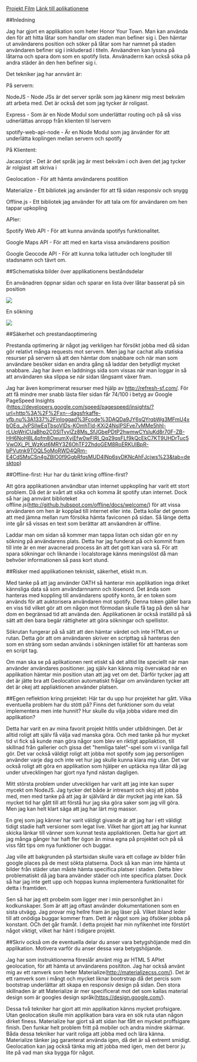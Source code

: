 [Projekt Film](https://www.youtube.com/watch?v=k124yHHJ3PU&feature=youtu.be)
[Länk till aplikationene](http://dagsförkaffe.nu:1337)

##Inledning 
 
Jag har gjort en applikation som heter Honor Your Town. Man kan använda den för att hitta låtar som handlar om staden man befiner sig i. Den hämtar ut användarens position och söker på låtar som har namnet på staden användaren befiner sig i inkluderad i titeln.
Anväandren kan lyssna på låtarna och spara dom som en spotify lista. Använaderrn kan också söka på andra städer än den hen befiner sig i. 

Det tekniker jag har annvänt är:

På servern: 

NodeJS - Node JSs är det server språk som jag känenr mig mest bekväm att arbeta med. Det är också det som jag tycker är roligast.

Express - Som är en Node Modul som underlättar routing och på så viss udnerlättas anropp från klienten til lservern

spotify-web-api-node - Är en Node Modul som jag änvänder för att underlätta koplingen mellan servern och spotify


På Klientent:

Jacascript - Det är det språk jag är mest bekväm i och även det jag tycker är rolgiast att skriva i

Geolocation - För att hämta användarens postition

Materialize - Ett bibliotek jag använder för att få sidan responsiv och snygg

Offline.js - Ett bibliotek jag använder för att tala om för användaren om hen tappar upkopling


APIer:

Spotify Web API - För att kunna använda spotifys funktionalitet. 

Google Maps API - För att med en karta vissa användarens position

Google Geocode API - För att kunna tolka latituder och longituder till stadsnamn och tävrt om. 

##Schematiska bilder över applikationens beståndsdelar

En använadren öppnar sidan och sparar en lista över låtar basserat på sin position

<img src="1.png">

En sökning 

<img src="2.png">

##Säkerhet och prestandaoptimering 

Prestanda optimering är något jag verkligen har försökt jobba med då sidan gör relativt många requests mot servern. Men jag har cachat alla statiska resurser på servern så att den hämtar dom snabbare och när man som användare besöker sidan en andra gång så laddar den betydligt mycket snabbare. Jag har även en laddnings sida som vissas när man loggar in så att användaren ska slippa se när sidan långsamt växer fram. 

Jag har även komprimerat resurser med hjälp av http://refresh-sf.com/. För att få mindre mer snabb lästa filer sidan får 74/100 i betyg av Google PageSpeed Insights (https://developers.google.com/speed/pagespeed/insights/?url=http%3A%2F%2Fxn--dagsfrkaffe-vfb.nu%3A1337%2Finloggad%3Fcode%3DAQDa9JY6sQYrqbWg3MFmU4xbOEq_JvPSllwEqTbsoVIDs-KOmhTld-KXi24NsIPSFve7vMMe5hhl-rLUpWriCUaBhp2C0SlTvyIZz8Ms_SfJGbePDtP2hwmwCYsIuKd8r70F-ZB-HH6NoH8L4pfm8OwumXyiEfw0wFlRI_Qq29qsFLf9kQcEkC7KT9UHDrTuc5VwOXj_Pl_WzKst6MRY3Z6OhTF2ZhdoGEM8RoERKUIBpR-bPVutnk9TOQL5oMoRWD4QRm-E4CdSMsCSn4gZBIO0f9GgbRfqsMUD4INp6syDKNcAhFJcjws%23&tab=desktop)

##Offline-first: Hur har du tänkt kring offline-first?

Att göra applikationen användbar utan internet uppkopling har varit ett stort problem. Då det är svårt att söka och komma åt spotify utan internet. Dock så har jag annvänt biblioteket offline.js(http://github.hubspot.com/offline/docs/welcome/) för att vissa 
användaren om hen är kopplad till internet eller inte. Detta kollar det genom att med jämna mellan rum försöka hämta faviconen på sidan. Så länge detta inte går så vissas en text som berättar att anväandren är offline.

Laddar man om sidan så kommer man tappa listan och sidan gör en ny sökning på användarens plats. Detta har jag funderat på och kommit fram till inte är en mer avacnerad process än att det gott kan vara så. För att spara sökningar och liknande i localstorage känns meningslöst då man behvöer informationen så pass kort stund. 

##Risker med applikationen tekniskt, säkerhet, etiskt m.m.

Med tanke på att jag använder OATH så hanterar min applikation inga driket kännsliga data så som användarnnamn och lösenord. Det ända som hanteras med koppling till användarens spotify konto,  är en token som används för att auktorisera användaren mot spotify. Denna token gäller bara en viss tid vilket gör att om någon mot förmodan skulle få tag på den så har dom en begränsad tid att använda den. Applikationen är också inställd på så sätt att den bara begär rättigheter att göra sökningar och spellistor. 

Sökrutan fungerar på så sätt att den hämtar värdet och inte HTMLen ur rutan. Detta gör att om användaren skriver en scripttag så hanteras den som en sträng som sedan används i  sökningen istället för att hanteras som en script tag. 

Om man ska se på aplikationen rent etiskt så det alltid lite speciellt när man använder användares positioner. jag själv kan känna mig övervakad när en applikation hämtar min position utan att jag vet om det. Därför tycker jag att det är jätte bra att Geolocation automatiskt frågar om användaren tycker att det är okej att appliaktionen använder platsen.

##Egen reflektion kring projektet: Här tar du upp hur projektet har gått. Vilka eventuella problem har du stött på? Finns det funktioner som du velat implementera men inte hunnit? Hur skulle du vilja jobba vidare med din applikation?

Detta har varit en av mina favorit projekt hititls under utbildningen. Det är alltid roligt att själv få välja vad manska göra. Och med tanke på hur mycket tid vi fick så kunde man göra någor som blev en riktigt appliaktion, till skillnad från gallerier och 
gissa det "hemliga talet"-spel som vi i vanliga fall gör. Det var också väldigt roligt att jobba mot spotify som jag personligen använder varje dag och inte vet hur jag skulle kunna klara mig utan. Det var också roligt att göra en applikation som hjälper en uptäcka nya låtar då jag under utvecklingen har gjort nya fynd nästan dagligen. 

Mitt största problem under utveckligen har varit att jag inte kan super mycekt om NodeJS. Jag tycker det både är intresant och skoj att jobba med, men med tanke på att jag är självlärd är där mycket jag inte kan. Så mycket tid har gått till att förstå 
hur jag ska göra saker som jag vill göra. Men jag kan helt klart säga att jag har lärt mig massor. 

En grej som jag känner har varit väldigt givande är att jag har i ett väldigt tidigt stadie haft versioner som legat live. Vilket har gjort att jag har kunnat skicka länkar till vänner som kunnat testa appliaktionen. Detta har gjort att jag många gånger har haft 
fler ögon än mina egna på projektet och på så viss fått tips om nya funktioner och buggar. 

Jag ville att bakgrunden på startsidan skulle vara ett collage av bilder från google places på de mest sökta platserna. Dock så kan man inte hämta ut bilder från städer utan måste hämta specifica platser i staden. Detta blev problematiskt då jag bara 
använder städer och inte specifica platser. Dock så har jag inte gett upp och hoppas kunna implementera funktionalitet för detta i framtiden. 

Sen så har jag ett probelm som ligger mer i min personlighet än i kodkunskaper. Som är att jag oftast använder dokumentationen som en sista utvägg. Jag provar mig hellre fram än jag läser på. Vilket ibland leder till att onödiga buggar kommer fram. Dett är något
 som jag öfsöker jobba på konstant. OCh det går framåt. I detta projekt har min nyfikenhet inte förstört något viktigt, vilket har hänt i tidigare projekt.

##Skriv också om de eventuella delar du anser vara betygshöjande med din applikation. Motivera varför du anser dessa vara betygshöjande.

Jag har som instruktionerna föreslår använt mig av HTML 5 APIet geolocation, för att hämta ut användarens posititon. Jag har också använt mig av ett ramverk som heter Materialize(http://materializecss.com/). Det är ett ramverk som i mångt och mycket liknar bootrstrap då det percis som bootstrap underlättar att skapa en responsiv design på sidan. Den stora skillnaden är att Materialize är mer specificerat mot det som kallas material design som är googles design språk(https://design.google.com/). 

Dessa två tekniker har gjort att min applikation känns mycket profsigare. Utan geolocation skulle min applikation bara vara en sök ruta utan någon dirket finess. Materialize har gjort så att sidan har fått en mycket proffsigare finish. Den funkar helt problem fritt på mobiler och andra mindre skärmar. Båda dessa tekniker har varit roliga att jobba med och lära känna. Materialize tänker jag garanterat använda igen, då det är så extremt smidigt. Geolocation kan jag också tänka mig att jobba med igen, men det beror ju lite på vad man ska bygga för något.  
